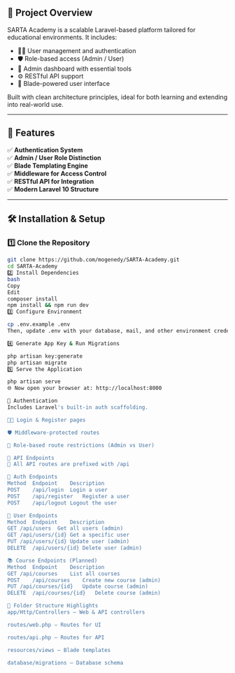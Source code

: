 ## 📌 Project Overview

SARTA Academy is a scalable Laravel-based platform tailored for educational environments. It includes:

- 🧑‍💻 User management and authentication  
- 🛡️ Role-based access (Admin / User)  
- 🧾 Admin dashboard with essential tools  
- ⚙️ RESTful API support  
- 🎨 Blade-powered user interface  

Built with clean architecture principles, ideal for both learning and extending into real-world use.

---

## 🚀 Features

✅ **Authentication System**  
✅ **Admin / User Role Distinction**  
✅ **Blade Templating Engine**  
✅ **Middleware for Access Control**  
✅ **RESTful API for Integration**  
✅ **Modern Laravel 10 Structure**

---

## 🛠️ Installation & Setup

### 1️⃣ Clone the Repository

```bash
git clone https://github.com/mogenedy/SARTA-Academy.git
cd SARTA-Academy
2️⃣ Install Dependencies
bash
Copy
Edit
composer install
npm install && npm run dev
3️⃣ Configure Environment

cp .env.example .env
Then, update .env with your database, mail, and other environment credentials.

4️⃣ Generate App Key & Run Migrations

php artisan key:generate
php artisan migrate
5️⃣ Serve the Application

php artisan serve
🌐 Now open your browser at: http://localhost:8000

🔐 Authentication
Includes Laravel's built-in auth scaffolding.

🧑‍🔒 Login & Register pages

🛡️ Middleware-protected routes

🔐 Role-based route restrictions (Admin vs User)

📡 API Endpoints
🔗 All API routes are prefixed with /api

🔑 Auth Endpoints
Method	Endpoint	Description
POST	/api/login	Login a user
POST	/api/register	Register a user
POST	/api/logout	Logout the user

👥 User Endpoints
Method	Endpoint	Description
GET	/api/users	Get all users (admin)
GET	/api/users/{id}	Get a specific user
PUT	/api/users/{id}	Update user (admin)
DELETE	/api/users/{id}	Delete user (admin)

📚 Course Endpoints (Planned)
Method	Endpoint	Description
GET	/api/courses	List all courses
POST	/api/courses	Create new course (admin)
PUT	/api/courses/{id}	Update course (admin)
DELETE	/api/courses/{id}	Delete course (admin)

📂 Folder Structure Highlights
app/Http/Controllers – Web & API controllers

routes/web.php – Routes for UI

routes/api.php – Routes for API

resources/views – Blade templates

database/migrations – Database schema
